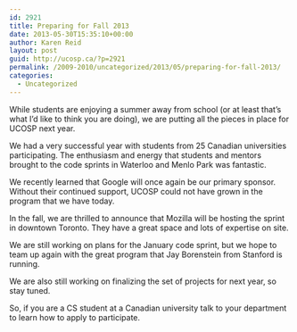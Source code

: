 ```yaml
---
id: 2921
title: Preparing for Fall 2013
date: 2013-05-30T15:35:10+00:00
author: Karen Reid
layout: post
guid: http://ucosp.ca/?p=2921
permalink: /2009-2010/uncategorized/2013/05/preparing-for-fall-2013/
categories:
  - Uncategorized
---
```

While students are enjoying a summer away from school (or at least that&#8217;s what I&#8217;d like to think you are doing), we are putting all the pieces in place for UCOSP next year.

We had a very successful year with students from 25 Canadian universities participating. The enthusiasm and energy that students and mentors brought to the code sprints in Waterloo and Menlo Park was fantastic.

We recently learned that Google will once again be our primary sponsor. Without their continued support, UCOSP could not have grown in the program that we have today.

In the fall, we are thrilled to announce that Mozilla will be hosting the sprint in downtown Toronto. They have a great space and lots of expertise on site.

We are still working on plans for the January code sprint, but we hope to team up again with the great program that Jay Borenstein from Stanford is running.

We are also still working on finalizing the set of projects for next year, so stay tuned.

So, if you are a CS student at a Canadian university talk to your department to learn how to apply to participate.